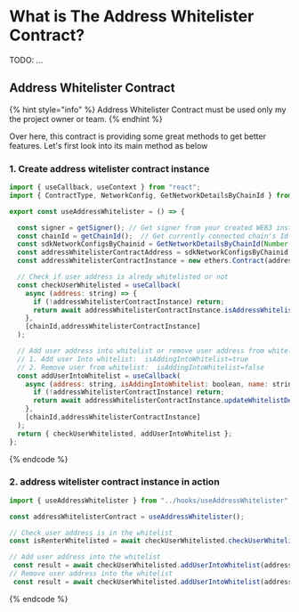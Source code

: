 # What is The Address Whitelister Contract?

TODO: ...


## Address Whitelister Contract

{% hint style="info" %}
Address Whitelister Contract must be used only my the project owner or team.
{% endhint %}

Over here, this contract is providing some great methods to get better features.
Let's first look into its main method as below  

### 1. Create address witelister contract instance
```javascript
import { useCallback, useContext } from "react";
import { ContractType, NetworkConfig, GetNetworkDetailsByChainId } from "@nftsafe/sdk";

export const useAddressWhitelister = () => {

  const signer = getSigner(); // Get signer from your created WEB3 instance or provider 
  const chainId = getChainId();  // Get currently connected chain's Id from your created WEB3 instance or provider
  const sdkNetworkConfigsByChainid = GetNetworkDetailsByChainId(Number(chainId)); // Note: ChainId must be supported chainId
  const addressWhitelisterContractAddress = sdkNetworkConfigsByChainid.addressWhitelisterContractAddresses;
  const addressWhitelisterContractInstance = new ethers.Contract(addressWhitelisterContractAddress, AddressWhitelisterAbi, signer)

  // Check if user address is alredy whitelisted or not
  const checkUserWhitelisted = useCallback(
    async (address: string) => {
      if (!addressWhitelisterContractInstance) return;
      return await addressWhitelisterContractInstance.isAddressWhitelisted(address);
    },
    [chainId,addressWhitelisterContractInstance]
  );

  // Add user address into whitelist or remove user address from whitelist
  // 1. Add user Into whitelist:  isAddingIntoWhitelist=true 
  // 2. Remove user from whitelist:  isAddingIntoWhitelist=false 
  const addUserIntoWhitelist = useCallback(
    async (address: string, isAddingIntoWhitelist: boolean, name: string) => {
      if (!addressWhitelisterContractInstance) return;
      return await addressWhitelisterContractInstance.updateWhitelistDetails(address, isAddingIntoWhitelist, name);
    },
    [chainId,addressWhitelisterContractInstance]
  );
  return { checkUserWhitelisted, addUserIntoWhitelist };
};

```
{% endcode %}


### 2. address witelister contract instance in action

```javascript
import { useAddressWhitelister } from "../hooks/useAddressWhitelister";

const addressWhitelisterContract = useAddressWhitelister();

// Check user address is in the whitelist
const isRenterWhitelisted = await checkUserWhitelisted.checkUserWhitelisted(address)

// Add user address into the whitelist
 const result = await checkUserWhitelisted.addUserIntoWhitelist(address, true , name);
// Remove user address into the whitelist
 const result = await checkUserWhitelisted.addUserIntoWhitelist(address, false, name);
```
{% endcode %}